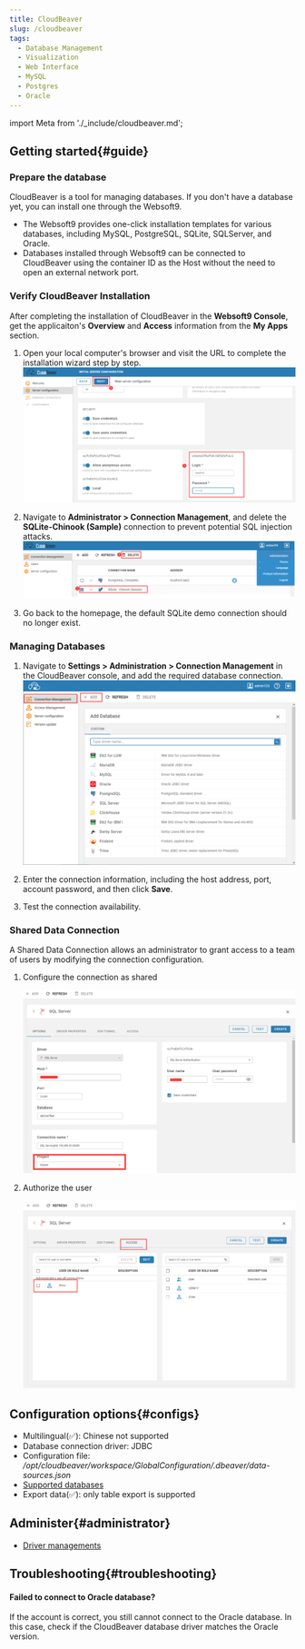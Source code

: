 ```yaml
---
title: CloudBeaver
slug: /cloudbeaver
tags:
  - Database Management
  - Visualization
  - Web Interface
  - MySQL
  - Postgres
  - Oracle
---
```


import Meta from './_include/cloudbeaver.md';

<Meta name="meta" />

## Getting started{#guide}

### Prepare the database

CloudBeaver is a tool for managing databases. If you don't have a database yet, you can install one through the Websoft9. 

- The Websoft9 provides one-click installation templates for various databases, including MySQL, PostgreSQL, SQLite, SQLServer, and Oracle.
- Databases installed through Websoft9 can be connected to CloudBeaver using the container ID as the Host without the need to open an external network port.

### Verify CloudBeaver Installation

After completing the installation of CloudBeaver in the **Websoft9 Console**, get the applicaiton's **Overview** and **Access** information from the **My Apps** section.  

1. Open your local computer's browser and visit the URL to complete the installation wizard step by step.
   ![Initialize CloudBeaver](./assets/cloudbeaver-wizard001-websoft9.png)

2.  Navigate to **Administrator > Connection Management**, and delete the **SQLite-Chinook (Sample)** connection to prevent potential SQL injection attacks.
   ![Initialize CloudBeaver](./assets/cloudbeaver-wizard005-websoft9.png)

3. Go back to the homepage, the default SQLite demo connection should no longer exist.

### Managing Databases

1. Navigate to **Settings > Administration > Connection Management** in the CloudBeaver console, and add the required database connection.
   ![](./assets/cloudbeaver-connection-websoft9.png)

2. Enter the connection information, including the host address, port, account password, and then click **Save**.

3. Test the connection availability.


### Shared Data Connection

A Shared Data Connection allows an administrator to grant access to a team of users by modifying the connection configuration.

1. Configure the connection as shared

   ![](./assets/cloudbeaver-share-set-websoft9.png)

2. Authorize the user

   ![](./assets/cloudbeaver-access-set-websoft9.png)

## Configuration options{#configs}

- Multilingual(✅): Chinese not supported
- Database connection driver: JDBC
- Configuration file: */opt/cloudbeaver/workspace/GlobalConfiguration/.dbeaver/data-sources.json*
- [Supported databases](https://dbeaver.com/databases/)
- Export data(✅): only table export is supported

## Administer{#administrator}

- [Driver managements](https://cloudbeaver.io/docs/Driver-managements/)

## Troubleshooting{#troubleshooting}

#### Failed to connect to Oracle database?

If the account is correct, you still cannot connect to the Oracle database. In this case, check if the CloudBeaver database driver matches the Oracle version. 

